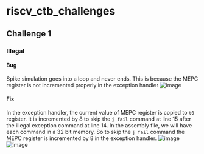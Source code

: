 # riscv_ctb_challenges
## Challenge 1
### Illegal
#### Bug
Spike simulation goes into a loop and never ends. This is because the MEPC register is not incremented properly in the exception handler
![image](https://github.com/vyomasystems-lab/riscv-ctb-challenge-SureshKarthik/assets/7915301/3a610a2a-da54-4579-ab68-6635b2c5e455)

#### Fix
In the exception handler, the current value of MEPC register is copied to `t0` register. It is incremented by 8 to skip the `j fail` command at line 15 after the illegal exception command at line 14. In the assembly file, we will have each command in a 32 bit memory. So to skip the `j fail` command the MEPC register is incremented by 8 in the exception handler.
![image](https://github.com/vyomasystems-lab/riscv-ctb-challenge-SureshKarthik/assets/7915301/735fed15-c3a5-47c0-b39e-a2902b5ecfa6)
![image](https://github.com/vyomasystems-lab/riscv-ctb-challenge-SureshKarthik/assets/7915301/74dfc795-f47c-4979-a74f-0c8b0629ed2c)
